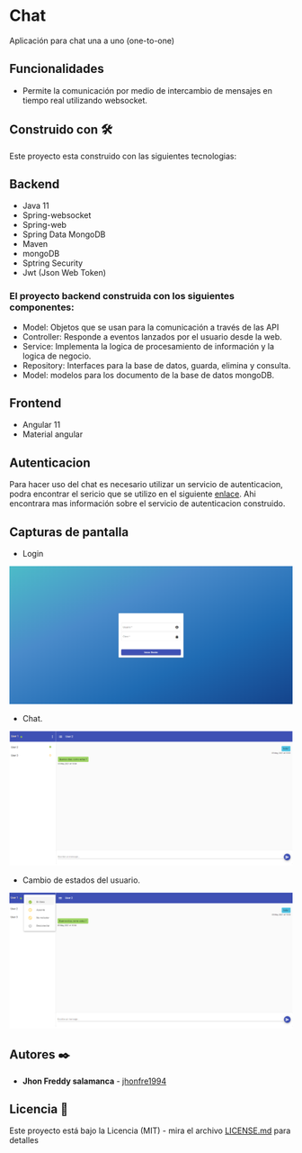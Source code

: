 # Chat

Aplicación para chat una a uno (one-to-one)

## Funcionalidades 

* Permite la comunicación por medio de intercambio de mensajes en tiempo real utilizando websocket.


## Construido con 🛠️

Este proyecto esta construido con las siguientes tecnologias:

## Backend 

* Java 11
* Spring-websocket
* Spring-web
* Spring Data MongoDB
* Maven
* mongoDB
* Sptring Security
* Jwt (Json Web Token)

### El proyecto backend construida con los siguientes componentes:
   * Model: Objetos que se usan para la comunicación a través de las API
   * Controller: Responde a eventos lanzados por el usuario desde la web.
   * Service: Implementa la logica de procesamiento de información y la logica de negocio.
   * Repository: Interfaces para la base de datos, guarda, elimina y consulta.
   * Model: modelos para los documento de la base de datos mongoDB.
   

## Frontend

* Angular 11
* Material angular


## Autenticacion

Para hacer uso del chat es necesario utilizar un servicio de autenticacion, podra encontrar el sericio que se utilizo en el siguiente [enlace](https://github.com/jhonfre1994/oauth2-jwt-spring-boot-example). Ahi encontrara mas información sobre el servicio de autenticacion construido. 


## Capturas de pantalla

* Login	

![](images/login.PNG)

* Chat.

![](images/chat.PNG)

* Cambio de estados del usuario.

![](images/chat_status.png)



## Autores ✒️

* **Jhon Freddy salamanca** - [jhonfre1994](https://github.com/jhonfre1994)

## Licencia 📄

Este proyecto está bajo la Licencia (MIT) - mira el archivo [LICENSE.md](https://github.com/jhonfre1994/chat-spring-boot-and-angular/blob/master/LICENSE.md) para detalles

